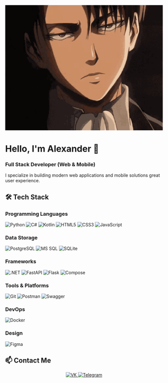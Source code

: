 <div align="center" style="width:100%; margin:0 auto;">
  <img src="https://github.com/AleksandrMeshkov/Ackerman/raw/main/levi-ackerman-anime.gif" style="width:100%; max-height:400px; object-fit:cover; object-position:center;" alt="Header GIF">
</div>

# Hello, I'm Alexander 👋 
### Full Stack Developer (Web & Mobile)

I specialize in building modern web applications and mobile solutions  great user experience.

## 🛠 Tech Stack

### Programming Languages
<p>
  <img src="https://img.shields.io/badge/Python-3776AB?style=for-the-badge&logo=python&logoColor=white" alt="Python">
  <img src="https://img.shields.io/badge/C%23-239120?style=for-the-badge&logo=c-sharp&logoColor=white" alt="C#">
  <img src="https://img.shields.io/badge/Kotlin-0095D5?style=for-the-badge&logo=kotlin&logoColor=white" alt="Kotlin">
  <img src="https://img.shields.io/badge/HTML5-E34F26?style=for-the-badge&logo=html5&logoColor=white" alt="HTML5">
  <img src="https://img.shields.io/badge/CSS3-1572B6?style=for-the-badge&logo=css3&logoColor=white" alt="CSS3">
  <img src="https://img.shields.io/badge/JavaScript-F7DF1E?style=for-the-badge&logo=javascript&logoColor=black" alt="JavaScript">
</p>

### Data Storage
<p>
  <img src="https://img.shields.io/badge/PostgreSQL-316192?style=for-the-badge&logo=postgresql&logoColor=white" alt="PostgreSQL">
  <img src="https://img.shields.io/badge/Microsoft%20SQL%20Server-CC2927?style=for-the-badge&logo=microsoft-sql-server&logoColor=white" alt="MS SQL">
  <img src="https://img.shields.io/badge/SQLite-003B57?style=for-the-badge&logo=sqlite&logoColor=white" alt="SQLite">
</p>

### Frameworks
<p>
  <img src="https://img.shields.io/badge/.NET-512BD4?style=for-the-badge&logo=dotnet&logoColor=white" alt=".NET">
  <img src="https://img.shields.io/badge/FastAPI-009688?style=for-the-badge&logo=FastAPI&logoColor=white" alt="FastAPI">
  <img src="https://img.shields.io/badge/Flask-000000?style=for-the-badge&logo=flask&logoColor=white" alt="Flask">
  <img src="https://img.shields.io/badge/Jetpack%20Compose-4285F4?style=for-the-badge&logo=jetpack-compose&logoColor=white" alt="Compose">
</p>

### Tools & Platforms
<p>
  <img src="https://img.shields.io/badge/Git-F05032?style=for-the-badge&logo=git&logoColor=white" alt="Git">
  <img src="https://img.shields.io/badge/Postman-FF6C37?style=for-the-badge&logo=postman&logoColor=white" alt="Postman">
  <img src="https://img.shields.io/badge/Swagger-85EA2D?style=for-the-badge&logo=swagger&logoColor=black" alt="Swagger">
</p>

### DevOps
<p>
  <img src="https://img.shields.io/badge/Docker-2496ED?style=for-the-badge&logo=docker&logoColor=white" alt="Docker">
</p>

### Design
<p>
  <img src="https://img.shields.io/badge/Figma-F24E1E?style=for-the-badge&logo=figma&logoColor=white" alt="Figma">
</p>

## 📫 Contact Me
<p align="center">
  <a href="https://vk.com/m4shkove">
    <img src="https://img.shields.io/badge/VKontakte-0077FF?style=for-the-badge&logo=vk&logoColor=white" alt="VK">
  </a>
  <a href="https://t.me/m4shkov">
    <img src="https://img.shields.io/badge/Telegram-2CA5E0?style=for-the-badge&logo=telegram&logoColor=white" alt="Telegram">
  </a>
</p>
